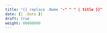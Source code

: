 ```yaml
---
title: "{{ replace .Name "-" " " | title }}"
date: {{ .Date }}
draft: true
weight: 00000000
---
```


